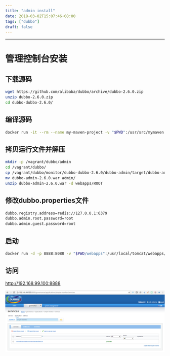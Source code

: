 ```yaml
---
title: "admin install"
date: 2018-03-02T15:07:46+08:00
tags: ["dubbo"]
draft: false
---
```


------



# 管理控制台安装

## 下载源码

```bash
wget https://github.com/alibaba/dubbo/archive/dubbo-2.6.0.zip
unzip dubbo-2.6.0.zip
cd dubbo-dubbo-2.6.0/
```

## 编译源码

```bash
docker run -it --rm --name my-maven-project -v "$PWD":/usr/src/mymaven -w /usr/src/mymaven maven:3.2-jdk-8 mvn clean install
```

## 拷贝运行文件并解压

```bash
mkdir -p /vagrant/dubbo/admin
cd /vagrant/dubbo/
cp /vagrant/dubbo/monitor/dubbo-dubbo-2.6.0/dubbo-admin/target/dubbo-admin-2.6.0.war .
mv dubbo-admin-2.6.0.war admin/
unzip dubbo-admin-2.6.0.war -d webapps/ROOT
```

## 修改dubbo.properties文件

```bash
dubbo.registry.address=redis://127.0.0.1:6379
dubbo.admin.root.password=root
dubbo.admin.guest.password=root
```

## 启动

```bash
docker run -d -p 8888:8080 -v "$PWD/webapps":/usr/local/tomcat/webapps/ --net redis_default --link redis_redis_1:redis tomcat:8.5.28-jre8-alpine
```

## 访问

http://192.168.99.100:8888

![](image\admin.png)